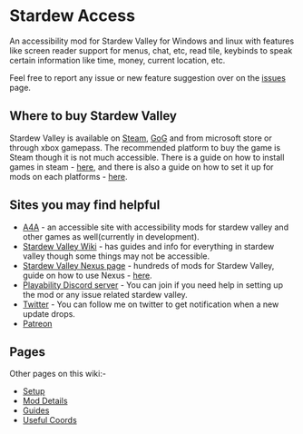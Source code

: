 # Stardew Access

An accessibility mod for Stardew Valley for Windows and linux with features like screen reader support for menus, chat, etc, read tile, keybinds to speak certain information like time, money, current location, etc.

Feel free to report any issue or new feature suggestion over on the [issues](https://github.com/stardew-access/stardew-access/issues) page.

## Where to buy Stardew Valley

Stardew Valley is available on [Steam](https://store.steampowered.com/app/413150/Stardew_Valley/), [GoG](https://www.gog.com/en/game/stardew_valley) and from microsoft store or through xbox gamepass. The recommended platform to buy the game is Steam though it is not much accessible. There is a guide on how to install games in steam - [here](#TODO-add-link-here), and there is also a guide on how to set it up for mods on each platforms - [here](#TODO-add-link-here).

## Sites you may find helpful

- [A4A](https://a4a-mods.com/) - an accessible site with accessibility mods for stardew valley and other games as well(currently in development).
- [Stardew Valley Wiki](https://stardewvalleywiki.com/Stardew_Valley_Wiki) - has guides and info for everything in stardew valley though some things may not be accessible.
- [Stardew Valley Nexus page](https://www.nexusmods.com/stardewvalley) - hundreds of mods for Stardew Valley, guide on how to use Nexus - [here](#TODO-add-link-here).
- [Playability Discord server](https://discord.gg/yQjjsDqWQX) - You can join if you need help in setting up the mod or any issue related stardew valley.
- [Twitter](https://twitter.com/shoaib_mk0) - You can follow me on twitter to get notification when a new update drops.
- [Patreon](https://www.patreon.com/shoaibkhan)

## Pages

Other pages on this wiki:-
<!-- #TODO add details about each page -->
- [Setup](/setup) 
- [Mod Details](/mod-details)
- [Guides](/guides)
- [Useful Coords](/useful-coords)